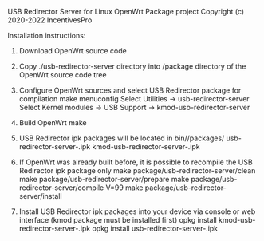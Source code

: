 USB Redirector Server for Linux
OpenWrt Package project
Copyright (c) 2020-2022 IncentivesPro

Installation instructions:

1. Download OpenWrt source code

2. Copy ./usb-redirector-server directory into /package directory of the OpenWrt source code tree

3. Configure OpenWrt sources and select USB Redirector package for compilation
   make menuconfig
   Select Utilities -> usb-redirector-server
   Select Kernel modules -> USB Support -> kmod-usb-redirector-server

4. Build OpenWrt
   make

6. USB Redirector ipk packages will be located in bin/<platform>/packages/
   usb-redirector-server-<platform and version>.ipk
   kmod-usb-redirector-server-<platform and version>.ipk

7. If OpenWrt was already built before, it is possible to recompile the USB Redirector ipk package only
   make package/usb-redirector-server/clean
   make package/usb-redirector-server/prepare
   make package/usb-redirector-server/compile V=99
   make package/usb-redirector-server/install

8. Install USB Redirector ipk packages into your device via console or web interface (kmod package must be installed first)
   opkg install kmod-usb-redirector-server-<platform and version>.ipk
   opkg install usb-redirector-server-<platform and version>.ipk
